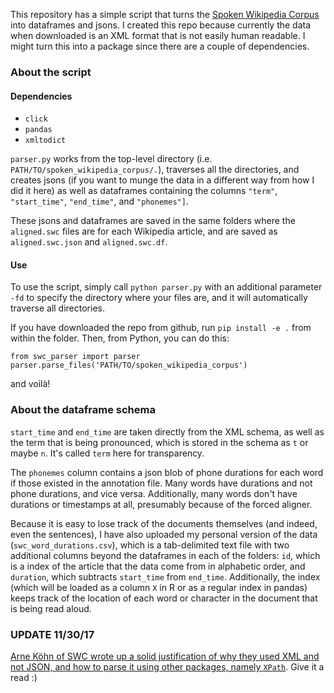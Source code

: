 This repository has a simple script that turns the [Spoken Wikipedia Corpus](https://nats.gitlab.io/swc/) into dataframes and jsons. I created this repo because currently the data when downloaded is an XML format that is not easily human readable. I might turn this into a package since there are a couple of dependencies.

### About the script

#### Dependencies
* `click`
* `pandas`
* `xmltodict`

`parser.py` works from the top-level directory (i.e. `PATH/TO/spoken_wikipedia_corpus/.`), traverses all the directories, and creates jsons (if you want to munge the data in a different way from how I did it here) as well as dataframes containing the columns `"term"`, `"start_time"`, `"end_time"`, and `"phonemes"]`. 

These jsons and dataframes are saved in the same folders where the `aligned.swc` files are for each Wikipedia article, and are saved as `aligned.swc.json` and `aligned.swc.df`.

#### Use

To use the script, simply call `python parser.py` with an additional parameter `-fd` to specify the directory where your files are, and it will automatically traverse all directories. 

If you have downloaded the repo from github, run `pip install -e .` from within the folder. Then, from Python, you can do this:

```
from swc_parser import parser
parser.parse_files('PATH/TO/spoken_wikipedia_corpus')
```

and voilà!

### About the dataframe schema

`start_time` and `end_time` are taken directly from the XML schema, as well as the term that is being pronounced, which is stored in the schema as `t` or maybe `n`. It's called `term` here for transparency.

The `phonemes` column contains a json blob of phone durations for each word if those existed in the annotation file. Many words have durations and not phone durations, and vice versa. Additionally, many words don't have durations or timestamps at all, presumably because of the forced aligner.

Because it is easy to lose track of the documents themselves (and indeed, even the sentences), I have also uploaded my personal version of the data (`swc_word_durations.csv`), which is a tab-delimited text file with two additional columns beyond the dataframes in each of the folders: `id`, which is a index of the article that the data come from in alphabetic order, and `duration`, which subtracts `start_time` from `end_time`. Additionally, the index (which will be loaded as a column `X` in R or as a regular index in pandas) keeps track of the location of each word or character in the document that is being read aloud.


### UPDATE 11/30/17
[Arne Köhn of SWC wrote up a solid justification of why they used XML and not JSON, and how to parse it using other packages, namely `XPath`](http://arne.chark.eu/2017/xml-vs-json/). Give it a read :)

